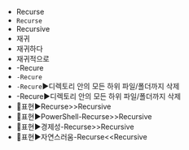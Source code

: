 - Recurse
- `Recurse`
- Recursive
- 재귀
- 재귀하다
- 재귀적으로
- -Recure
- `-Recure`
- `-Recure`▶️디렉토리 안의 모든 하위 파일/폴더까지 삭제
- -Recure▶️디렉토리 안의 모든 하위 파일/폴더까지 삭제
- 📌표현▶️Recurse>>Recursive
- 📌표현▶️PowerShell-Recurse>>Recursive
- 📌표현▶️경제성-Recurse>>Recursive
- 📌표현▶️자연스러움-Recurse<<Recursive